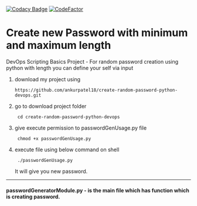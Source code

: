 [![Codacy Badge](https://api.codacy.com/project/badge/Grade/5fc59eac1ad8432b9bd270632fae9ead)](https://app.codacy.com/app/ankurpatel18/create-random-password-python-devops?utm_source=github.com&utm_medium=referral&utm_content=ankurpatel18/create-random-password-python-devops&utm_campaign=Badge_Grade_Dashboard)
[![CodeFactor](https://www.codefactor.io/repository/github/ankurpatel18/create-random-password-python-devops/badge)](https://www.codefactor.io/repository/github/ankurpatel18/create-random-password-python-devops)

# Create new Password with minimum and maximum length 
DevOps Scripting Basics Project - For random password creation using python with length you can define your self via input


1) download my project using 

      `https://github.com/ankurpatel18/create-random-password-python-devops.git`
  

2) go to download project folder

        cd create-random-password-python-devops

3) give execute permission to passwordGenUsage.py file

        chmod +x passwordGenUsage.py

4) execute file using below command on shell

        ./passwordGenUsage.py

   It will give you new password.

***


#### passwordGeneratorModule.py - is the main file which has function which is creating password.
